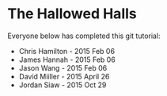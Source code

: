 The Hallowed Halls
==================

Everyone below has completed this git tutorial:

* Chris Hamilton - 2015 Feb 06
* James Hannah - 2015 Feb 06
* Jason Wang - 2015 Feb 06
* David Miiller - 2015 April 26
* Jordan Siaw - 2015 Oct 29
